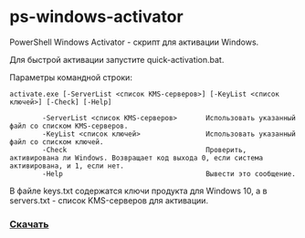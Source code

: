 # ps-windows-activator
PowerShell Windows Activator - скрипт для активации Windows.

Для быстрой активации запустите quick-activation.bat.

Параметры командной строки:
```
activate.exe [-ServerList <список KMS-серверов>] [-KeyList <список ключей>] [-Check] [-Help]

        -ServerList <список KMS-серверов>       Использовать указанный файл со списком KMS-серверов.
        -KeyList <список ключей>                Использовать указанный файл со списком ключей.
        -Check                                  Проверить, активирована ли Windows. Возвращает код выхода 0, если система активирована, и 1, если нет.
        -Help                                   Вывести это сообщение.
```

В файле keys.txt содержатся ключи продукта для Windows 10, а в servers.txt - список KMS-серверов для активации.

<h3><a href="https://github.com/nekit270/ps-windows-activator/archive/refs/heads/main.zip">Скачать</a></h3>
